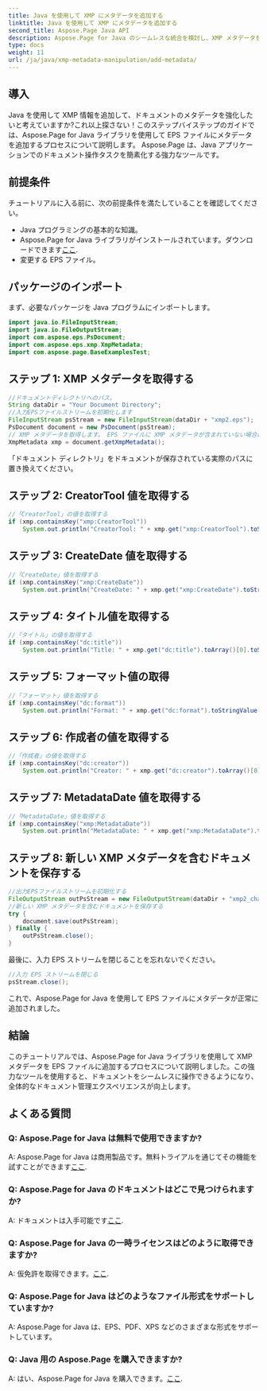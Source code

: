 ```yaml
---
title: Java を使用して XMP にメタデータを追加する
linktitle: Java を使用して XMP にメタデータを追加する
second_title: Aspose.Page Java API
description: Aspose.Page for Java のシームレスな統合を検討し、XMP メタデータを EPS ファイルに簡単に追加する方法を学びましょう。今すぐドキュメント管理ゲームをレベルアップしましょう!
type: docs
weight: 11
url: /ja/java/xmp-metadata-manipulation/add-metadata/
---
```

## 導入
Java を使用して XMP 情報を追加して、ドキュメントのメタデータを強化したいと考えていますか?これ以上探さない！このステップバイステップのガイドでは、Aspose.Page for Java ライブラリを使用して EPS ファイルにメタデータを追加するプロセスについて説明します。 Aspose.Page は、Java アプリケーションでのドキュメント操作タスクを簡素化する強力なツールです。
## 前提条件
チュートリアルに入る前に、次の前提条件を満たしていることを確認してください。
- Java プログラミングの基本的な知識。
-  Aspose.Page for Java ライブラリがインストールされています。ダウンロードできます[ここ](https://releases.aspose.com/page/java/).
- 変更する EPS ファイル。
## パッケージのインポート
まず、必要なパッケージを Java プログラムにインポートします。
```java
import java.io.FileInputStream;
import java.io.FileOutputStream;
import com.aspose.eps.PsDocument;
import com.aspose.eps.xmp.XmpMetadata;
import com.aspose.page.BaseExamplesTest;
```
## ステップ 1: XMP メタデータを取得する
```java
//ドキュメントディレクトリへのパス。
String dataDir = "Your Document Directory";
//入力EPSファイルストリームを初期化します
FileInputStream psStream = new FileInputStream(dataDir + "xmp2.eps");
PsDocument document = new PsDocument(psStream);
// XMP メタデータを取得します。 EPS ファイルに XMP メタデータが含まれていない場合は、PS メタデータ コメント (%%Creator、%%CreateDate、%%Title など) の値を使用して新しいファイルが作成されます。
XmpMetadata xmp = document.getXmpMetadata();
```
「ドキュメント ディレクトリ」をドキュメントが保存されている実際のパスに置き換えてください。

## ステップ 2: CreatorTool 値を取得する
```java
//「CreatorTool」の値を取得する
if (xmp.containsKey("xmp:CreatorTool"))
    System.out.println("CreatorTool: " + xmp.get("xmp:CreatorTool").toStringValue());
```
## ステップ 3: CreateDate 値を取得する
```java
//「CreateDate」値を取得する
if (xmp.containsKey("xmp:CreateDate"))
    System.out.println("CreateDate: " + xmp.get("xmp:CreateDate").toStringValue());
```
## ステップ 4: タイトル値を取得する
```java
//「タイトル」の値を取得する
if (xmp.containsKey("dc:title"))
    System.out.println("Title: " + xmp.get("dc:title").toArray()[0].toStringValue());
```
## ステップ 5: フォーマット値の取得
```java
//「フォーマット」値を取得する
if (xmp.containsKey("dc:format"))
    System.out.println("Format: " + xmp.get("dc:format").toStringValue());
```
## ステップ 6: 作成者の値を取得する
```java
//「作成者」の値を取得する
if (xmp.containsKey("dc:creator"))
    System.out.println("Creator: " + xmp.get("dc:creator").toArray()[0].toStringValue());
```
## ステップ 7: MetadataDate 値を取得する
```java
//「MetadataDate」値を取得する
if (xmp.containsKey("xmp:MetadataDate"))
    System.out.println("MetadataDate: " + xmp.get("xmp:MetadataDate").toStringValue());
```
## ステップ 8: 新しい XMP メタデータを含むドキュメントを保存する
```java
//出力EPSファイルストリームを初期化する
FileOutputStream outPsStream = new FileOutputStream(dataDir + "xmp2_changed.eps");
//新しい XMP メタデータを含むドキュメントを保存する
try {			
    document.save(outPsStream);
} finally {
    outPsStream.close();
}
```
最後に、入力 EPS ストリームを閉じることを忘れないでください。
```java
//入力 EPS ストリームを閉じる
psStream.close();
```
これで、Aspose.Page for Java を使用して EPS ファイルにメタデータが正常に追加されました。
## 結論
このチュートリアルでは、Aspose.Page for Java ライブラリを使用して XMP メタデータを EPS ファイルに追加するプロセスについて説明しました。この強力なツールを使用すると、ドキュメントをシームレスに操作できるようになり、全体的なドキュメント管理エクスペリエンスが向上します。
## よくある質問
### Q: Aspose.Page for Java は無料で使用できますか?
 A: Aspose.Page for Java は商用製品です。無料トライアルを通じてその機能を試すことができます[ここ](https://releases.aspose.com/).
### Q: Aspose.Page for Java のドキュメントはどこで見つけられますか?
 A: ドキュメントは入手可能です[ここ](https://reference.aspose.com/page/java/).
### Q: Aspose.Page for Java の一時ライセンスはどのように取得できますか?
 A: 仮免許を取得できます。[ここ](https://purchase.aspose.com/temporary-license/).
### Q: Aspose.Page for Java はどのようなファイル形式をサポートしていますか?
A: Aspose.Page for Java は、EPS、PDF、XPS などのさまざまな形式をサポートしています。
### Q: Java 用の Aspose.Page を購入できますか?
 A: はい、Aspose.Page for Java を購入できます。[ここ](https://purchase.aspose.com/buy).